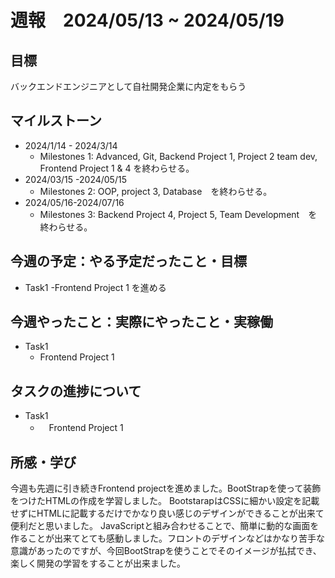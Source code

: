 # 週報　2024/05/13 ~ 2024/05/19
## 目標   
バックエンドエンジニアとして自社開発企業に内定をもらう

## マイルストーン
- 2024/1/14 - 2024/3/14
  - Milestones 1: Advanced, Git, Backend Project 1, Project 2 team dev, Frontend Project 1 & 4 を終わらせる。
- 2024/03/15 -2024/05/15
  - Milestones 2: OOP, project 3, Database　を終わらせる。
- 2024/05/16-2024/07/16
  - Milestones 3: Backend Project 4, Project 5, Team Development　を終わらせる。
   
## 今週の予定：やる予定だったこと・目標
  - Task1
    -Frontend Project 1 を進める
    
## 今週やったこと：実際にやったこと・実稼働
- Task1
  - Frontend Project 1

## タスクの進捗について
- Task1
  - 　Frontend Project 1

## 所感・学び

今週も先週に引き続きFrontend projectを進めました。BootStrapを使って装飾をつけたHTMLの作成を学習しました。
BootstarapはCSSに細かい設定を記載せずにHTMLに記載するだけでかなり良い感じのデザインができることが出来て便利だと思いました。
JavaScriptと組み合わせることで、簡単に動的な画面を作ることが出来てとても感動しました。フロントのデザインなどはかなり苦手な
意識があったのですが、今回BootStrapを使うことでそのイメージが払拭でき、楽しく開発の学習をすることが出来ました。
